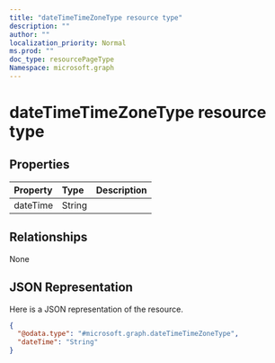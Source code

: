 ```yaml
---
title: "dateTimeTimeZoneType resource type"
description: ""
author: ""
localization_priority: Normal
ms.prod: ""
doc_type: resourcePageType
Namespace: microsoft.graph
---
```



# dateTimeTimeZoneType resource type



## Properties
|Property|Type|Description|
|:---|:---|:---|
|dateTime|String||

## Relationships
None

## JSON Representation
Here is a JSON representation of the resource.
<!-- {
  "blockType": "resource",
  "@odata.type": "microsoft.graph.dateTimeTimeZoneType"
}
-->
``` json
{
  "@odata.type": "#microsoft.graph.dateTimeTimeZoneType",
  "dateTime": "String"
}
```

